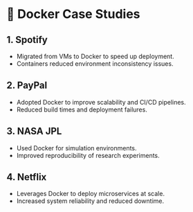 # 📑 Docker Case Studies

## 1. Spotify
- Migrated from VMs to Docker to speed up deployment.  
- Containers reduced environment inconsistency issues.  

## 2. PayPal
- Adopted Docker to improve scalability and CI/CD pipelines.  
- Reduced build times and deployment failures.  

## 3. NASA JPL
- Used Docker for simulation environments.  
- Improved reproducibility of research experiments.  

## 4. Netflix
- Leverages Docker to deploy microservices at scale.  
- Increased system reliability and reduced downtime.  
